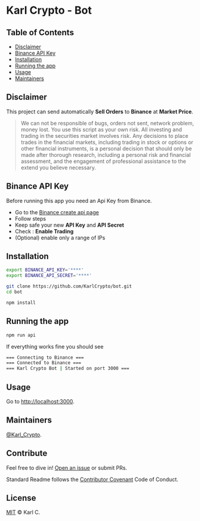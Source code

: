# Karl Crypto - Bot

## Table of Contents

- [Disclaimer](#disclaimer)
- [Binance API Key](#binance-api-key)
- [Installation](#installation)
- [Running the app](#running-the-app)
- [Usage](#usage)
- [Maintainers](#maintainers)

## Disclaimer

This project can send automatically **Sell Orders** to **Binance** at **Market Price**.

> We can not be responsible of bugs, orders not sent, network problem, money lost. You use this script as your own risk.
> All investing and trading in the securities market involves risk. Any decisions to place trades in the financial markets, including trading in stock or options or other financial instruments, is a personal decision that should only be made after thorough research, including a personal risk and financial assessment, and the engagement of professional assistance to the extend you believe necessary. 

## Binance API Key

Before running this app you need an Api Key from Binance.

- Go to the [Binance create api page](https://www.binance.com/userCenter/createApi.html)
- Follow steps
- Keep safe your new **API Key** and **API Secret**
- Check : **Enable Trading**
- (Optional) enable only a range of IPs

## Installation

```sh
export BINANCE_API_KEY='****'
export BINANCE_API_SECRET='****'

git clone https://github.com/KarlCrypto/bot.git
cd bot

npm install
```

## Running the app

```sh
npm run api
```

If everything works fine you should see
```sh
=== Connecting to Binance ===
=== Connected to Binance ===
=== Karl Crypto Bot | Started on port 3000 ===
```

## Usage

Go to [http://localhost:3000](http://localhost:3000).

## Maintainers

[@Karl_Crypto](https://twitter.com/karl_crypto).

## Contribute

Feel free to dive in! [Open an issue](https://github.com/KarlCrypto/bot/issues/new) or submit PRs.

Standard Readme follows the [Contributor Covenant](http://contributor-covenant.org/version/1/3/0/) Code of Conduct.

## License

[MIT](LICENSE) © Karl C.